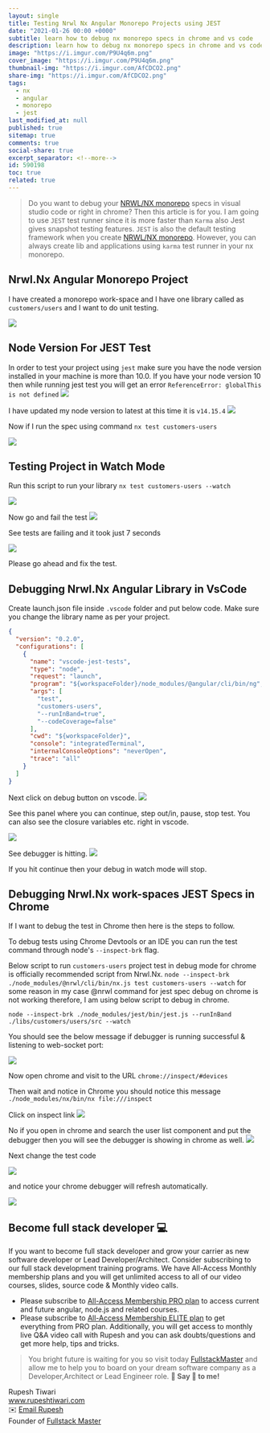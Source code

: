 ```yaml
---
layout: single
title: Testing Nrwl Nx Angular Monorepo Projects using JEST
date: "2021-01-26 00:00 +0000"
subtitle: learn how to debug nx monorepo specs in chrome and vs code
description: learn how to debug nx monorepo specs in chrome and vs code
image: "https://i.imgur.com/P9U4q6m.png"
cover_image: "https://i.imgur.com/P9U4q6m.png"
thumbnail-img: "https://i.imgur.com/AfCDCO2.png"
share-img: "https://i.imgur.com/AfCDCO2.png"
tags:
  - nx
  - angular
  - monorepo
  - jest
last_modified_at: null
published: true
sitemap: true
comments: true
social-share: true
excerpt_separator: <!--more-->
id: 590198
toc: true
related: true
---
```


> Do you want to debug your [NRWL/NX monorepo](https://nx.dev/) specs in visual
> studio code or right in chrome? Then this article is for you. I am going to
> use `JEST` test runner since it is more faster than `Karma` also Jest gives
> snapshot testing features. `JEST` is also the default testing framework when
> you create [NRWL/NX monorepo](https://nx.dev/). However, you can always create
> lib and applications using `karma` test runner in your nx monorepo.

## Nrwl.Nx Angular Monorepo Project

I have created a monorepo work-space and I have one library called as
`customers/users` and I want to do unit testing.

![](https://i.imgur.com/J04LNHO.png)

## Node Version For JEST Test

In order to test your project using `jest` make sure you have the node version
installed in your machine is more than 10.0. If you have your node version 10
then while running jest test you will get an error
`ReferenceError: globalThis is not defined` ![](https://i.imgur.com/0HBpljW.png)

I have updated my node version to latest at this time it is `v14.15.4`
![](https://i.imgur.com/RQ7M9ID.png)

Now if I run the spec using command `nx test customers-users`

![](https://i.imgur.com/B3YXZO1.png)

## Testing Project in Watch Mode

Run this script to run your library `nx test customers-users --watch`

![](https://i.imgur.com/AzXpuyi.png)

Now go and fail the test ![](https://i.imgur.com/xG9Yedk.png)

See tests are failing and it took just 7 seconds

![](https://i.imgur.com/2m4yyvX.png)

Please go ahead and fix the test.

## Debugging Nrwl.Nx Angular Library in VsCode

Create launch.json file inside `.vscode` folder and put below code. Make sure
you change the library name as per your project.

```json
{
  "version": "0.2.0",
  "configurations": [
    {
      "name": "vscode-jest-tests",
      "type": "node",
      "request": "launch",
      "program": "${workspaceFolder}/node_modules/@angular/cli/bin/ng",
      "args": [
        "test",
        "customers-users",
        "--runInBand=true",
        "--codeCoverage=false"
      ],
      "cwd": "${workspaceFolder}",
      "console": "integratedTerminal",
      "internalConsoleOptions": "neverOpen",
      "trace": "all"
    }
  ]
}
```

Next click on debug button on vscode. ![](https://i.imgur.com/1ynnvVj.png)

See this panel where you can continue, step out/in, pause, stop test. You can
also see the closure variables etc. right in vscode.

![](https://i.imgur.com/JuO7vhw.png)

See debugger is hitting. ![](https://i.imgur.com/rRsdRqO.png)

If you hit continue then your debug in watch mode will stop.

## Debugging Nrwl.Nx work-spaces JEST Specs in Chrome

If I want to debug the test in Chrome then here is the steps to follow.

To debug tests using Chrome Devtools or an IDE you can run the test command
through node's `--inspect-brk` flag.

Below script to run `customers-users` project test in debug mode for chrome is
officially recommended script from Nrwl.Nx.
`node --inspect-brk ./node_modules/@nrwl/cli/bin/nx.js test customers-users --watch`
for some reason in my case @nrwl command for jest spec debug on chrome is not
working therefore, I am using below script to debug in chrome.

`node --inspect-brk ./node_modules/jest/bin/jest.js --runInBand ./libs/customers/users/src --watch`

You should see the below message if debugger is running successful & listening
to web-socket port:

![](https://i.imgur.com/EQUF4jf.png)

Now open chrome and visit to the URL `chrome://inspect/#devices`

Then wait and notice in Chrome you should notice this message
`./node_modules/nx/bin/nx file:///inspect`

Click on inspect link ![](https://i.imgur.com/ahaKWeQ.png)

No if you open in chrome and search the user list component and put the debugger
then you will see the debugger is showing in chrome as well.
![](https://i.imgur.com/Tbx52XW.png)

Next change the test code

![](https://i.imgur.com/QIvpKjf.png)

and notice your chrome debugger will refresh automatically.

![](https://i.imgur.com/rx7bxrY.png)

## Become full stack developer 💻

If you want to become full stack developer and grow your carrier as new software
developer or Lead Developer/Architect. Consider subscribing to our full stack
development training programs. We have All-Access Monthly membership plans and
you will get unlimited access to all of our video courses, slides, source code &
Monthly video calls.

- Please subscribe to
  [All-Access Membership PRO plan](https://www.fullstackmaster.net/pro) to
  access current and future angular, node.js and related courses.
- Please subscribe to
  [All-Access Membership ELITE plan](https://www.fullstackmaster.net/elite) to
  get everything from PRO plan. Additionally, you will get access to monthly
  live Q&A video call with Rupesh and you can ask doubts/questions and get more
  help, tips and tricks.

> You bright future is waiting for you so visit today
> [FullstackMaster](www.fullstackmaster.net) and allow me to help you to board
> on your dream software company as a Developer,Architect or Lead Engineer role.
> **💖 Say 👋 to me!**

<div> 
Rupesh Tiwari </div><div>
<a href="https://www.rupeshtiwari.com"> www.rupeshtiwari.com</a> </div><div>
✉️ <a href="mailto:fullstackmaster1@gmail.com?subject=Hi"> Email Rupesh</a> </div><div>
Founder of <a href="https://www.fullstackmaster.net"> Fullstack Master</a></div><div>
</div>
